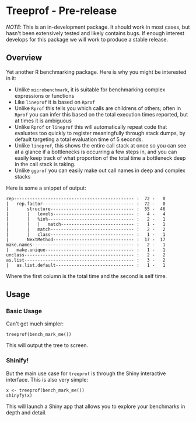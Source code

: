 # Treeprof - Pre-release

*NOTE*: This is an in-development package.  It should work in most cases, but hasn't been extensively tested and likely contains bugs.  If enough interest develops for this package we will work to produce a stable release.

## Overview

Yet another R benchmarking package.  Here is why you might be interested in it:

* Unlike `microbenchmark`, it is suitable for benchmarking complex expressions
  or functions
* Like `lineprof` it is based on `Rprof`
* Unlike `Rprof` this tells you which calls are childrens of others; often in
  `Rprof` you can infer this based on the total execution times reported, but
  at times it is ambiguous
* Unlike `Rprof` or `lineprof` this will automatically repeat code that
  evaluates too quickly to register meaningfully through stack dumps, by default
  targeting a total evaluation time of 5 seconds.
* Unlike `lineprof`, this shows the entire call stack at once so you can see at
  a glance if a bottlenecks is occurring a few steps in, and you can easily keep
  track of what proportion of the total time a bottleneck deep in the call
  stack is taking.
* Unlike `ggprof` you can easily make out call names in deep and complex stacks

Here is some a snippet of output:

    rep---------------------------------------------- :  72 -   0
    |   rep.factor----------------------------------- :  72 -   0
    |       structure-------------------------------- :  55 -  46
    |       |   levels------------------------------- :   4 -   4
    |       |   %in%--------------------------------- :   2 -   1
    |       |   |   match---------------------------- :   1 -   1
    |       |   match-------------------------------- :   2 -   2
    |       |   class-------------------------------- :   1 -   1
    |       NextMethod------------------------------- :  17 -  17
    make.names--------------------------------------- :   2 -   1
    |   make.unique---------------------------------- :   1 -   1
    unclass------------------------------------------ :   2 -   2
    as.list------------------------------------------ :   3 -   2
    |   as.list.default------------------------------ :   1 -   1

Where the first column is the total time and the second is self time.

## Usage

### Basic Usage

Can't get much simpler:

    treeprof(bench_mark_me())

This will output the tree to screen.

### Shinify!

But the main use case for `treeprof` is through the Shiny interactive interface.
This is also very simple:

    x <- treeprof(bench_mark_me())
    shinyfy(x)

This will launch a Shiny app that allows you to explore your benchmarks in depth
and detail.
